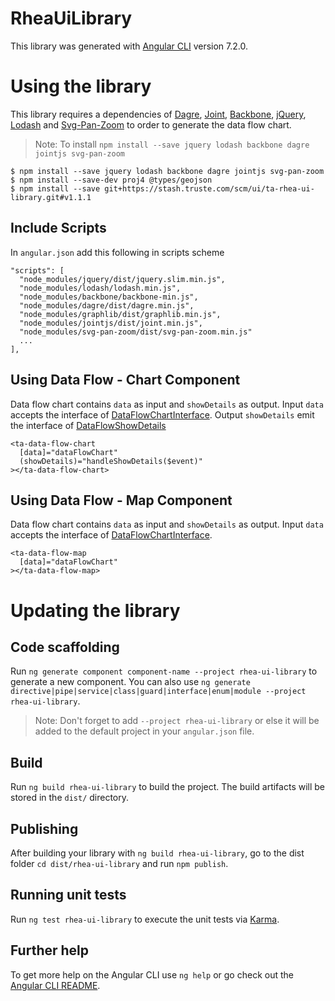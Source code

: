 # RheaUiLibrary

This library was generated with [Angular CLI](https://github.com/angular/angular-cli) version 7.2.0.

# Using the library

This library requires a dependencies of [Dagre](https://dagrejs.github.io), [Joint](https://www.jointjs.com), [Backbone](https://karma-runner.github.io), [jQuery](https://karma-runner.github.io), [Lodash](https://lodash.com/docs) and [Svg-Pan-Zoom](https://github.com/ariutta/svg-pan-zoom) to order to generate the data flow chart.

> Note: To install `npm install --save jquery lodash backbone dagre jointjs svg-pan-zoom`

```
$ npm install --save jquery lodash backbone dagre jointjs svg-pan-zoom
$ npm install --save-dev proj4 @types/geojson
$ npm install --save git+https://stash.truste.com/scm/ui/ta-rhea-ui-library.git#v1.1.1
```

## Include Scripts

In `angular.json` add this following in scripts scheme

```
"scripts": [
  "node_modules/jquery/dist/jquery.slim.min.js",
  "node_modules/lodash/lodash.min.js",
  "node_modules/backbone/backbone-min.js",
  "node_modules/dagre/dist/dagre.min.js",
  "node_modules/graphlib/dist/graphlib.min.js",
  "node_modules/jointjs/dist/joint.min.js",
  "node_modules/svg-pan-zoom/dist/svg-pan-zoom.min.js"
  ...
],
```

## Using Data Flow - Chart Component

Data flow chart contains `data` as input and `showDetails` as output. Input `data` accepts the interface of [DataFlowChartInterface](https://stash.truste.com/projects/RHEA/repos/rhea-ui/browse/projects/rhea-ui-library/src/lib/interfaces/data-flow-chart.interface.ts). Output `showDetails` emit the interface of [DataFlowShowDetails](https://stash.truste.com/projects/RHEA/repos/rhea-ui/browse/projects/rhea-ui-library/src/lib/interfaces/data-flow-show-details.interface.ts)

```
<ta-data-flow-chart
  [data]="dataFlowChart"
  (showDetails)="handleShowDetails($event)"
></ta-data-flow-chart>
```

## Using Data Flow - Map Component

Data flow chart contains `data` as input and `showDetails` as output. Input `data` accepts the interface of [DataFlowChartInterface](https://stash.truste.com/projects/RHEA/repos/rhea-ui/browse/projects/rhea-ui-library/src/lib/interfaces/data-flow-chart.interface.ts).

```
<ta-data-flow-map
  [data]="dataFlowChart"
></ta-data-flow-map>
```

# Updating the library

## Code scaffolding

Run `ng generate component component-name --project rhea-ui-library` to generate a new component. You can also use `ng generate directive|pipe|service|class|guard|interface|enum|module --project rhea-ui-library`.

> Note: Don't forget to add `--project rhea-ui-library` or else it will be added to the default project in your `angular.json` file.

## Build

Run `ng build rhea-ui-library` to build the project. The build artifacts will be stored in the `dist/` directory.

## Publishing

After building your library with `ng build rhea-ui-library`, go to the dist folder `cd dist/rhea-ui-library` and run `npm publish`.

## Running unit tests

Run `ng test rhea-ui-library` to execute the unit tests via [Karma](https://karma-runner.github.io).

## Further help

To get more help on the Angular CLI use `ng help` or go check out the [Angular CLI README](https://github.com/angular/angular-cli/blob/master/README.md).
